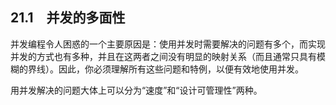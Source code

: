 ## 21.1　并发的多面性

并发编程令人困惑的一个主要原因是：使用并发时需要解决的问题有多个，而实现并发的方式也有多种，并且在这两者之间没有明显的映射关系（而且通常只具有模糊的界线）。因此，你必须理解所有这些问题和特例，以便有效地使用并发。

用并发解决的问题大体上可以分为“速度”和“设计可管理性”两种。